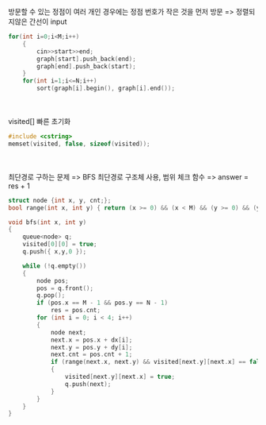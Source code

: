 방문할 수 있는 정점이 여러 개인 경우에는 정점 번호가 작은 것을 먼저 방문
=> 정렬되지않은 간선이 input
```cpp
for(int i=0;i<M;i++)
    {
        cin>>start>>end;
        graph[start].push_back(end);
        graph[end].push_back(start);
    }
    for(int i=1;i<=N;i++)
        sort(graph[i].begin(), graph[i].end());
```
<br><br>
visited[] 빠른 초기화
```cpp
#include <cstring>
memset(visited, false, sizeof(visited));
```
<br><br>
최단경로 구하는 문제 => BFS
최단경로 구조체 사용, 범위 체크 함수 => answer = res + 1
```cpp
struct node {int x, y, cnt;};
bool range(int x, int y) { return (x >= 0) && (x < M) && (y >= 0) && (y < N); }

void bfs(int x, int y)
{
	queue<node> q;
	visited[0][0] = true;
	q.push({ x,y,0 });

	while (!q.empty())
	{
		node pos;
		pos = q.front();
		q.pop();
		if (pos.x == M - 1 && pos.y == N - 1)
			res = pos.cnt;
		for (int i = 0; i < 4; i++)
		{
			node next;
			next.x = pos.x + dx[i];
			next.y = pos.y + dy[i];
			next.cnt = pos.cnt + 1;
			if (range(next.x, next.y) && visited[next.y][next.x] == false && map[next.y][next.x] == 1)
			{
				visited[next.y][next.x] = true;
				q.push(next);
			}
		}
	}
}
```
<br><br>
